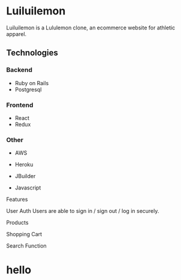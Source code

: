# Luiluilemon

Luiluilemon is a Lululemon clone, an ecommerce website for athletic apparel. 

## Technologies

### Backend
  * Ruby on Rails
  * Postgresql

### Frontend
  * React
  * Redux

### Other
  * AWS
  * Heroku

* JBuilder
* Javascript

Features 

User Auth
Users are able to sign in / sign out / log in securely. 

Products

Shopping Cart

Search Function


<h1>hello</h1>
